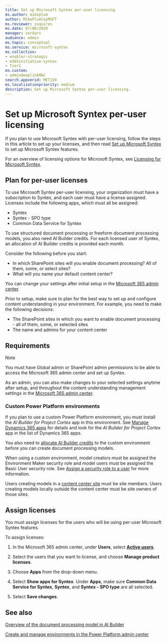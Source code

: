 ```yaml
---
title: Set up Microsoft Syntex per-user licensing
ms.author: mikeplum
author: MikePlumleyMSFT
ms.reviewer: ssquires
ms.date: 07/08/2020
manager: serdars
audience: admin
ms.topic: conceptual
ms.service: microsoft-syntex
ms.collection: 
- enabler-strategic
- m365initiative-syntex
- Tier1
ms.custom: 
- admindeeplinkMAC
search.appverid: MET150
ms.localizationpriority: medium
description: Set up Microsoft Syntex per-user licensing.
---
```


# Set up Microsoft Syntex per-user licensing

If you plan to use Microsoft Syntex with per-user licensing, follow the steps in this article to set up your licenses, and then read [Set up Microsoft Syntex](set-up-microsoft-syntex.md) to set up Microsoft Syntex features.

For an overview of licensing options for Microsoft Syntex, see [Licensing for Microsoft Syntex](syntex-licensing.md).

## Plan for per-user licenses

To use Microsoft Syntex per-user licensing, your organization must have a subscription to Syntex, and each user must have a license assigned. Licenses include the following apps, which must all be assigned:

- Syntex
- Syntex - SPO type
- Common Data Service for Syntex

To use structured document processing or freeform document processing models, you also need AI Builder credits. For each licensed user of Syntex, an allocation of AI Builder credits is provided each month.

Consider the following before you start:

- In which SharePoint sites will you enable document processing? All of them, some, or select sites?
- What will you name your default content center?

You can change your settings after initial setup in the <a href="https://go.microsoft.com/fwlink/p/?linkid=2024339" target="_blank">Microsoft 365 admin center</a>.

Prior to setup, make sure to plan for the best way to set up and configure content understanding in your environment. For example, you need to make the following decisions:

- The SharePoint sites in which you want to enable document processing - all of them, some, or selected sites
- The name and admins for your content center

## Requirements 

> [!NOTE]
> You must have Global admin or SharePoint admin permissions to be able to access the Microsoft 365 admin center and set up Syntex.

As an admin, you can also make changes to your selected settings anytime after setup, and throughout the content understanding management settings in the <a href="https://go.microsoft.com/fwlink/p/?linkid=2024339" target="_blank">Microsoft 365 admin center</a>.

### Custom Power Platform environments

If you plan to use a custom Power Platform environment, you must install the *AI Builder for Project Cortex* app in this environment. See [Manage Dynamics 365 apps](/power-platform/admin/manage-apps#install-an-app-in-the-environment-view) for details and look for the *AI Builder for Project Cortex* app in the list of Dynamics 365 apps.

You also need to [allocate AI Builder credits](/power-platform/admin/capacity-add-on) to the custom environment before you can create document processing models. 

When using a custom environment, model creators must be assigned the Environment Maker security role and model users must be assigned the Basic User security role. See [Assign a security role to a user](/power-platform/admin/assign-security-roles) for more information.

Users creating models in a [content center site](/microsoft-365/contentunderstanding/create-a-content-center) must be site members. Users creating models locally outside the content center must be site owners of those sites.

## Assign licenses

You must assign licenses for the users who will be using per-user Microsoft Syntex features.

To assign licenses:

1. In the Microsoft 365 admin center, under **Users**, select <a href="https://go.microsoft.com/fwlink/p/?linkid=834822" target="_blank">**Active users**</a>.

1. Select the users that you want to license, and choose **Manage product licenses**.

1. Choose **Apps** from the drop-down menu.

1. Select **Show apps for  Syntex**. Under **Apps**, make sure **Common Data Service for Syntex**, **Syntex**, and **Syntex - SPO type** are all selected.

1. Select **Save changes**.

## See also

[Overview of the document processing model in AI Builder](/ai-builder/form-processing-model-overview)

[Create and manage environments in the Power Platform admin center](/power-platform/admin/create-environment)
